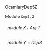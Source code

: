 OcamlaryDep5Z

 Module  `` Dep5.Z `` 
<a id="module-X"></a>
###### &nbsp; module X : Arg.T



<a id="module-Y"></a>
###### &nbsp; module Y = Dep3

